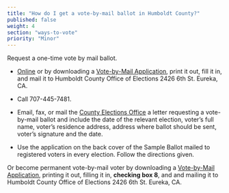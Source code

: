 ```yaml
---
title: "How do I get a vote-by-mail ballot in Humboldt County?"
published: false
weight: 4
section: "ways-to-vote"
priority: "Minor"
---
```


Request a one-time vote by mail ballot.  

- [Online](https://humboldtgov.org/1300/Vote-by-Mail) or by downloading a [Vote-by-Mail Application](https://humboldtgov.org/DocumentCenter/View/56273), print it out, fill it in, and mail it to Humboldt County Office of Elections 2426 6th St. Eureka, CA.  

- Call 707-445-7481.  

- Email, fax, or mail the [County Elections Office](#section-election-office-contact) a letter requesting a vote-by-mail ballot and include the date of the relevant election, voter’s full name, voter’s residence address, address where ballot should be sent, voter’s signature and the date.  

- Use the application on the back cover of the Sample Ballot mailed to registered voters in every election. Follow the directions given.  

Or become permanent vote-by-mail voter by downloading a [Vote-by-Mail Application](https://humboldtgov.org/DocumentCenter/View/56273), printing it out, filling it in, **checking box 8**, and and mailing it to Humboldt County Office of Elections 2426 6th St. Eureka, CA.  
